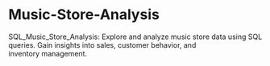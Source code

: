 # Music-Store-Analysis
SQL_Music_Store_Analysis: Explore and analyze music store data using SQL queries. Gain insights into sales, customer behavior, and inventory management.
